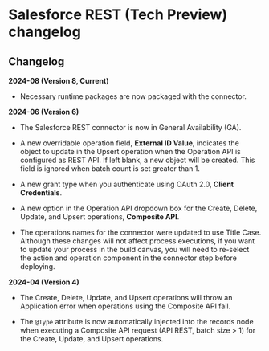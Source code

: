 # Salesforce REST (Tech Preview) changelog

<head>
  <meta name="guidename" content="Integration"/>
  <meta name="context" content="GUID-746ad3fe-f032-4dcd-a8a4-8aeeb4ffbe48"/>
</head>

## Changelog

**2024-08 (Version 8, Current)**

- Necessary runtime packages are now packaged with the connector.

**2024-06 (Version 6)**

- The Salesforce REST connector is now in General Availability (GA).

- A new overridable operation field, **External ID Value**, indicates the object to update in the Upsert operation when the Operation API is configured as REST API. If left blank, a new object will be created. This field is ignored when batch count is set greater than 1.

- A new grant type when you authenticate using OAuth 2.0, **Client Credentials**.

- A new option in the Operation API dropdown box for the Create, Delete, Update, and Upsert operations, **Composite API**.

- The operations names for the connector were updated to use Title Case. Although these changes will not affect process executions, if you want to update your process in the build canvas, you will need to re-select the action and operation component in the connector step before deploying.

**2024-04 (Version 4)**

- The Create, Delete, Update, and Upsert operations will throw an Application error when operations using the Composite API fail.

- The `@Type` attribute is now automatically injected into the records node when executing a Composite API request (API REST, batch size > 1) for the Create, Update, and Upsert operations.